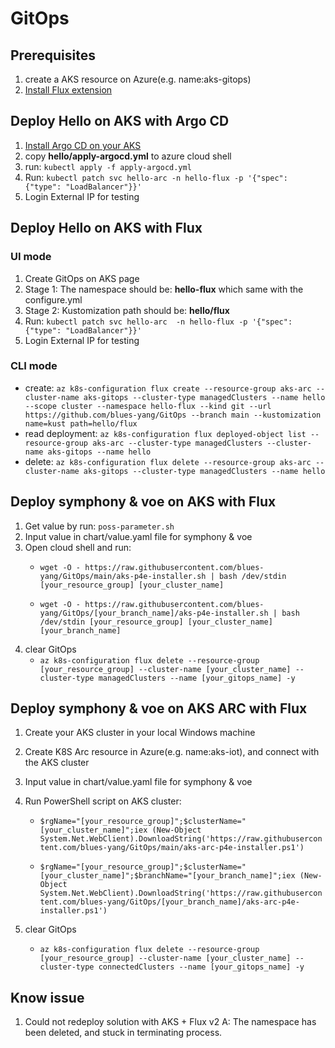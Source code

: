# GitOps

## Prerequisites
1. create a AKS resource on Azure(e.g. name:aks-gitops)
2. [Install Flux extension](https://learn.microsoft.com/en-us/azure/azure-arc/kubernetes/tutorial-use-gitops-flux2)

## Deploy Hello on AKS with Argo CD
1. [Install Argo CD on your AKS](https://github.com/blues-yang/Argo-CD)
2. copy **hello/apply-argocd.yml** to azure cloud shell
3. run: `kubectl apply -f apply-argocd.yml`
4. Run: `kubectl patch svc hello-arc -n hello-flux -p '{"spec": {"type": "LoadBalancer"}}'`
5. Login External IP for testing

## Deploy Hello on AKS with Flux
### UI mode
1. Create GitOps on AKS page
2. Stage 1: The namespace should be: **hello-flux** which same with the configure.yml
3. Stage 2: Kustomization path should be: **hello/flux**
4. Run: `kubectl patch svc hello-arc  -n hello-flux -p '{"spec": {"type": "LoadBalancer"}}'`
5. Login External IP for testing

### CLI mode
- create: `az k8s-configuration flux create --resource-group aks-arc --cluster-name aks-gitops --cluster-type managedClusters --name hello --scope cluster --namespace hello-flux --kind git --url https://github.com/blues-yang/GitOps --branch main --kustomization name=kust path=hello/flux`
- read deployment: `az k8s-configuration flux deployed-object list --resource-group aks-arc --cluster-type managedClusters --cluster-name aks-gitops --name hello`
- delete: `az k8s-configuration flux delete --resource-group aks-arc --cluster-name aks-gitops --cluster-type managedClusters --name hello`

## Deploy symphony & voe on AKS with Flux
1. Get value by run: `poss-parameter.sh`
2. Input value in chart/value.yaml file for symphony & voe
3. Open cloud shell and run:
    - `wget -O - https://raw.githubusercontent.com/blues-yang/GitOps/main/aks-p4e-installer.sh | bash /dev/stdin [your_resource_group] [your_cluster_name]`

    - `wget -O - https://raw.githubusercontent.com/blues-yang/GitOps/[your_branch_name]/aks-p4e-installer.sh | bash /dev/stdin [your_resource_group] [your_cluster_name] [your_branch_name]`
4. clear GitOps
    - `az k8s-configuration flux delete --resource-group [your_resource_group] --cluster-name [your_cluster_name] --cluster-type managedClusters --name [your_gitops_name] -y`

## Deploy symphony & voe on AKS ARC with Flux
1. Create your AKS cluster in your local Windows machine
2. Create K8S Arc resource in Azure(e.g. name:aks-iot), and connect with the AKS cluster
3. Input value in chart/value.yaml file for symphony & voe
4. Run PowerShell script on AKS cluster:
    - `$rgName="[your_resource_group]";$clusterName="[your_cluster_name]";iex (New-Object System.Net.WebClient).DownloadString('https://raw.githubusercontent.com/blues-yang/GitOps/main/aks-arc-p4e-installer.ps1')`

    - `$rgName="[your_resource_group]";$clusterName="[your_cluster_name]";$branchName="[your_branch_name]";iex (New-Object System.Net.WebClient).DownloadString('https://raw.githubusercontent.com/blues-yang/GitOps/[your_branch_name]/aks-arc-p4e-installer.ps1')`

5. clear GitOps
    - `az k8s-configuration flux delete --resource-group [your_resource_group] --cluster-name [your_cluster_name] --cluster-type connectedClusters --name [your_gitops_name] -y`

## Know issue
1. Could not redeploy solution with AKS + Flux v2
A: The namespace has been deleted, and stuck in terminating process.
